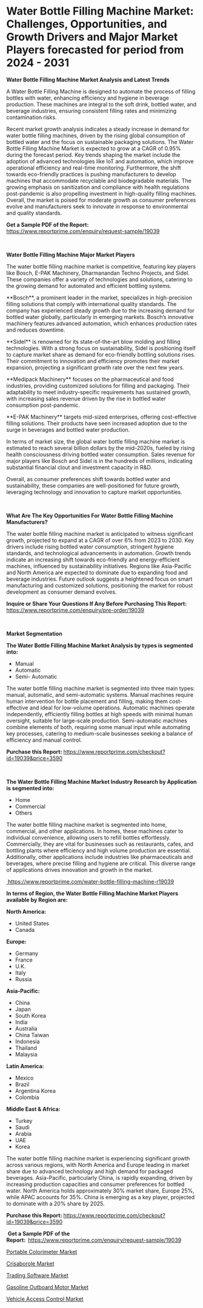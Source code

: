<p><h1>Water Bottle Filling Machine Market: Challenges, Opportunities, and Growth Drivers and Major Market Players forecasted for period from 2024 - 2031</h1></p><p><strong>Water Bottle Filling Machine Market Analysis and Latest Trends</strong></p>
<p><p>A Water Bottle Filling Machine is designed to automate the process of filling bottles with water, enhancing efficiency and hygiene in beverage production. These machines are integral to the soft drink, bottled water, and beverage industries, ensuring consistent filling rates and minimizing contamination risks. </p><p>Recent market growth analysis indicates a steady increase in demand for water bottle filling machines, driven by the rising global consumption of bottled water and the focus on sustainable packaging solutions. The Water Bottle Filling Machine Market is expected to grow at a CAGR of 0.95% during the forecast period. Key trends shaping the market include the adoption of advanced technologies like IoT and automation, which improve operational efficiency and real-time monitoring. Furthermore, the shift towards eco-friendly practices is pushing manufacturers to develop machines that accommodate recyclable and biodegradable materials. The growing emphasis on sanitization and compliance with health regulations post-pandemic is also propelling investment in high-quality filling machines. Overall, the market is poised for moderate growth as consumer preferences evolve and manufacturers seek to innovate in response to environmental and quality standards.</p></p>
<p><strong>Get a Sample PDF of the Report:&nbsp;</strong> <a href="https://www.reportprime.com/enquiry/request-sample/19039?utm_campaign=63&utm_medium=2&utm_source=Github&utm_content=ia&utm_term=22112024&utm_id=water-bottle-filling-machine">https://www.reportprime.com/enquiry/request-sample/19039</a></p>
<p>&nbsp;</p>
<p><strong>Water Bottle Filling Machine Major Market Players</strong></p>
<p><p>The water bottle filling machine market is competitive, featuring key players like Bosch, E-PAK Machinery, Dharmanandan Techno Projects, and Sidel. These companies offer a variety of technologies and solutions, catering to the growing demand for automated and efficient bottling systems.</p><p>**Bosch**, a prominent leader in the market, specializes in high-precision filling solutions that comply with international quality standards. The company has experienced steady growth due to the increasing demand for bottled water globally, particularly in emerging markets. Bosch’s innovative machinery features advanced automation, which enhances production rates and reduces downtime.</p><p>**Sidel** is renowned for its state-of-the-art blow molding and filling technologies. With a strong focus on sustainability, Sidel is positioning itself to capture market share as demand for eco-friendly bottling solutions rises. Their commitment to innovation and efficiency promotes their market expansion, projecting a significant growth rate over the next few years.</p><p>**Medipack Machinery** focuses on the pharmaceutical and food industries, providing customized solutions for filling and packaging. Their adaptability to meet industry-specific requirements has sustained growth, with increasing sales revenue driven by the rise in bottled water consumption post-pandemic.</p><p>**E-PAK Machinery** targets mid-sized enterprises, offering cost-effective filling solutions. Their products have seen increased adoption due to the surge in beverages and bottled water production.</p><p>In terms of market size, the global water bottle filling machine market is estimated to reach several billion dollars by the mid-2020s, fueled by rising health consciousness driving bottled water consumption. Sales revenue for major players like Bosch and Sidel is in the hundreds of millions, indicating substantial financial clout and investment capacity in R&D.</p><p>Overall, as consumer preferences shift towards bottled water and sustainability, these companies are well-positioned for future growth, leveraging technology and innovation to capture market opportunities.</p></p>
<p>&nbsp;</p>
<p><strong>What Are The Key Opportunities For Water Bottle Filling Machine Manufacturers?</strong></p>
<p><p>The water bottle filling machine market is anticipated to witness significant growth, projected to expand at a CAGR of over 6% from 2023 to 2030. Key drivers include rising bottled water consumption, stringent hygiene standards, and technological advancements in automation. Growth trends indicate an increasing shift towards eco-friendly and energy-efficient machines, influenced by sustainability initiatives. Regions like Asia-Pacific and North America are expected to dominate due to expanding food and beverage industries. Future outlook suggests a heightened focus on smart manufacturing and customized solutions, positioning the market for robust development as consumer demand evolves.</p></p>
<p><strong>Inquire or Share Your Questions If Any Before Purchasing This Report:</strong> <a href="https://www.reportprime.com/enquiry/pre-order/19039?utm_campaign=63&utm_medium=2&utm_source=Github&utm_content=ia&utm_term=22112024&utm_id=water-bottle-filling-machine">https://www.reportprime.com/enquiry/pre-order/19039</a></p>
<p>&nbsp;</p>
<p><strong>Market Segmentation</strong></p>
<p><strong>The Water Bottle Filling Machine Market Analysis by types is segmented into:</strong></p>
<p><ul><li>Manual</li><li>Automatic</li><li>Semi- Automatic</li></ul></p>
<p><p>The water bottle filling machine market is segmented into three main types: manual, automatic, and semi-automatic systems. Manual machines require human intervention for bottle placement and filling, making them cost-effective and ideal for low-volume operations. Automatic machines operate independently, efficiently filling bottles at high speeds with minimal human oversight, suitable for large-scale production. Semi-automatic machines combine elements of both, requiring some manual input while automating key processes, catering to medium-scale businesses seeking a balance of efficiency and manual control.</p></p>
<p><strong>Purchase this Report:&nbsp;</strong><a href="https://www.reportprime.com/checkout?id=19039&price=3590&utm_campaign=63&utm_medium=2&utm_source=Github&utm_content=ia&utm_term=22112024&utm_id=water-bottle-filling-machine">https://www.reportprime.com/checkout?id=19039&price=3590</a></p>
<p>&nbsp;</p>
<p><strong>The Water Bottle Filling Machine Market Industry Research by Application is segmented into:</strong></p>
<p><ul><li>Home</li><li>Commercial</li><li>Others</li></ul></p>
<p><p>The water bottle filling machine market is segmented into home, commercial, and other applications. In homes, these machines cater to individual convenience, allowing users to refill bottles effortlessly. Commercially, they are vital for businesses such as restaurants, cafes, and bottling plants where efficiency and high volume production are essential. Additionally, other applications include industries like pharmaceuticals and beverages, where precise filling and hygiene are critical. This diverse range of applications drives innovation and growth in the market.</p></p>
<p><a href="https://www.reportprime.com/water-bottle-filling-machine-r19039?utm_campaign=63&utm_medium=2&utm_source=Github&utm_content=ia&utm_term=22112024&utm_id=water-bottle-filling-machine">&nbsp;https://www.reportprime.com/water-bottle-filling-machine-r19039</a></p>
<p><strong>In terms of Region, the Water Bottle Filling Machine Market Players available by Region are:</strong></p>
<p>
    <p> <strong> North America: </strong>
        <ul>
            <li>United States</li>
            <li>Canada</li>
        </ul>
        </p> 
    <p> <strong> Europe: </strong>
        <ul>
            <li>Germany</li>
            <li>France</li>
            <li>U.K.</li>
            <li>Italy</li>
            <li>Russia</li>
        </ul>
        </p> 
    <p> <strong> Asia-Pacific: </strong>
        <ul>
            <li>China</li>
            <li>Japan</li>
            <li>South Korea</li>
            <li>India</li>
            <li>Australia</li>
            <li>China Taiwan</li>
            <li>Indonesia</li>
            <li>Thailand</li>
            <li>Malaysia</li>
        </ul>
        </p> 
    <p> <strong> Latin America: </strong>
        <ul>
            <li>Mexico</li>
            <li>Brazil</li>
            <li>Argentina Korea</li>
            <li>Colombia</li>
        </ul>
        </p> 
    <p> <strong> Middle East & Africa: </strong>
        <ul>
            <li>Turkey</li>
            <li>Saudi</li>
            <li>Arabia</li>
            <li>UAE</li>
            <li>Korea</li>
        </ul>
    </p>
    </p>
<p><p>The water bottle filling machine market is experiencing significant growth across various regions, with North America and Europe leading in market share due to advanced technology and high demand for packaged beverages. Asia-Pacific, particularly China, is rapidly expanding, driven by increasing production capacities and consumer preferences for bottled water. North America holds approximately 30% market share, Europe 25%, while APAC accounts for 35%. China is emerging as a key player, projected to dominate with a 20% share by 2025.</p></p>
<p><strong>Purchase this Report: </strong><a href="https://www.reportprime.com/checkout?id=19039&price=3590&utm_campaign=63&utm_medium=2&utm_source=Github&utm_content=ia&utm_term=22112024&utm_id=water-bottle-filling-machine">https://www.reportprime.com/checkout?id=19039&price=3590</a></p>
<p>&nbsp;<strong>Get a Sample PDF of the Report:&nbsp;&nbsp;</strong><a href="https://www.reportprime.com/enquiry/request-sample/19039?utm_campaign=63&utm_medium=2&utm_source=Github&utm_content=ia&utm_term=22112024&utm_id=water-bottle-filling-machine">https://www.reportprime.com/enquiry/request-sample/19039</a></p>
<p><strong></strong></p>
<p><p><a href="https://github.com/ygfu6u/Market-Research-Report-List-1/blob/main/portable-colorimeter-market.md?utm_campaign=63&utm_medium=2&utm_source=Github&utm_content=ia&utm_term=22112024&utm_id=water-bottle-filling-machine">Portable Colorimeter Market</a></p><p><a href="https://issuu.com/reportprime-2/docs/crisaborole-market-size-2030.pptx_e9540d5fbd79a7?utm_campaign=63&utm_medium=2&utm_source=Github&utm_content=ia&utm_term=22112024&utm_id=water-bottle-filling-machine">Crisaborole Market</a></p><p><a href="https://www.linkedin.com/pulse/report-trading-software-market-rapid-expansion-cagr-43-trends-cwbve?utm_campaign=63&utm_medium=2&utm_source=Github&utm_content=ia&utm_term=22112024&utm_id=water-bottle-filling-machine">Trading Software Market</a></p><p><a href="https://github.com/JubayerMia832/Market-Research-Report-List-1/blob/main/gasoline-outboard-motor-market.md?utm_campaign=63&utm_medium=2&utm_source=Github&utm_content=ia&utm_term=22112024&utm_id=water-bottle-filling-machine">Gasoline Outboard Motor Market</a></p><p><a href="https://www.linkedin.com/pulse/revenue-analysis-growth-forecast-vehicle-access-control-0zfqe?utm_campaign=63&utm_medium=2&utm_source=Github&utm_content=ia&utm_term=22112024&utm_id=water-bottle-filling-machine">Vehicle Access Control Market</a></p></p>